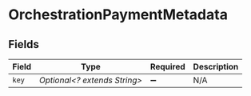 # OrchestrationPaymentMetadata


## Fields

| Field                        | Type                         | Required                     | Description                  |
| ---------------------------- | ---------------------------- | ---------------------------- | ---------------------------- |
| `key`                        | *Optional<? extends String>* | :heavy_minus_sign:           | N/A                          |